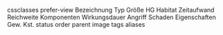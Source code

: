 cssclasses
prefer-view
Bezeichnung
Typ
Größe
HG
Habitat
Zeitaufwand
Reichweite
Komponenten
Wirkungsdauer
Angriff
Schaden
Eigenschaften
Gew.
Kst.
status
order
parent
image
tags
aliases